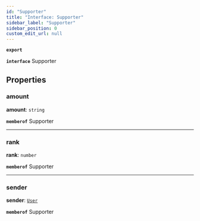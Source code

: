 ```yaml
---
id: "Supporter"
title: "Interface: Supporter"
sidebar_label: "Supporter"
sidebar_position: 0
custom_edit_url: null
---
```


**`export`**

**`interface`** Supporter

## Properties

### amount

 **amount**: `string`

**`memberof`** Supporter

___

### rank

 **rank**: `number`

**`memberof`** Supporter

___

### sender

 **sender**: [`User`](User.md)

**`memberof`** Supporter
